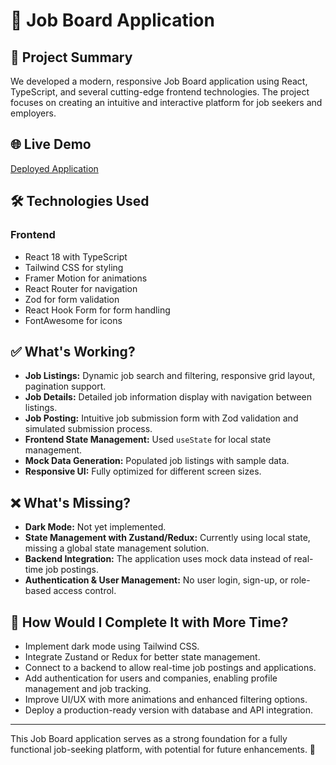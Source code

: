 # 🚀 Job Board Application

## 📌 Project Summary
We developed a modern, responsive Job Board application using React, TypeScript, and several cutting-edge frontend technologies. The project focuses on creating an intuitive and interactive platform for job seekers and employers.

## 🌐 Live Demo
[Deployed Application](https://zitharajobs.netlify.app/)

## 🛠 Technologies Used

### Frontend
- React 18 with TypeScript
- Tailwind CSS for styling
- Framer Motion for animations
- React Router for navigation
- Zod for form validation
- React Hook Form for form handling
- FontAwesome for icons

## ✅ What's Working?
- **Job Listings:** Dynamic job search and filtering, responsive grid layout, pagination support.
- **Job Details:** Detailed job information display with navigation between listings.
- **Job Posting:** Intuitive job submission form with Zod validation and simulated submission process.
- **Frontend State Management:** Used `useState` for local state management.
- **Mock Data Generation:** Populated job listings with sample data.
- **Responsive UI:** Fully optimized for different screen sizes.

## ❌ What's Missing?
- **Dark Mode:** Not yet implemented.
- **State Management with Zustand/Redux:** Currently using local state, missing a global state management solution.
- **Backend Integration:** The application uses mock data instead of real-time job postings.
- **Authentication & User Management:** No user login, sign-up, or role-based access control.

## 🔧 How Would I Complete It with More Time?
- Implement dark mode using Tailwind CSS.
- Integrate Zustand or Redux for better state management.
- Connect to a backend to allow real-time job postings and applications.
- Add authentication for users and companies, enabling profile management and job tracking.
- Improve UI/UX with more animations and enhanced filtering options.
- Deploy a production-ready version with database and API integration.

---
This Job Board application serves as a strong foundation for a fully functional job-seeking platform, with potential for future enhancements. 🚀
